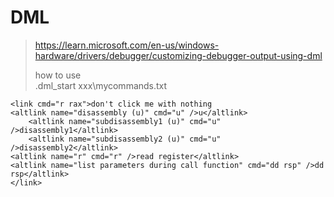 # DML
> https://learn.microsoft.com/en-us/windows-hardware/drivers/debugger/customizing-debugger-output-using-dml    
>
> how to use    
> .dml_start xxx\mycommands.txt    
```
<link cmd="r rax">don't click me with nothing
<altlink name="disassembly (u)" cmd="u" />u</altlink>
	<altlink name="subdisassembly1 (u)" cmd="u" />disassembly1</altlink>
	<altlink name="subdisassembly2 (u)" cmd="u" />disassembly2</altlink>
<altlink name="r" cmd="r" />read register</altlink>
<altlink name="list parameters during call function" cmd="dd rsp" />dd rsp</altlink>
</link>
```
